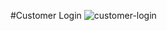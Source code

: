 #Customer Login
![customer-login](https://github.com/Chanuth-silva10/choco-web-app-frontend-mern-with-redux/assets/80547770/85708b95-0a6f-4aac-ae21-4b65c888f33f)
